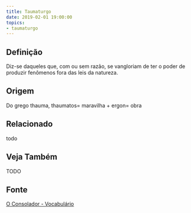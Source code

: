 ```yaml
---
title: Taumaturgo
date: 2019-02-01 19:00:00
topics:
- taumaturgo
---
```


## Definição
Diz-se daqueles que, com ou sem razão, se vangloriam de ter o poder de produzir
fenômenos fora das leis da natureza. 

## Origem
Do grego thauma, thaumatos= maravilha + ergon= obra

## Relacionado
todo

## Veja Também
TODO

## Fonte
[O Consolador - Vocabulário](http://www.oconsolador.com.br/linkfixo/vocabulario/principal.html)
